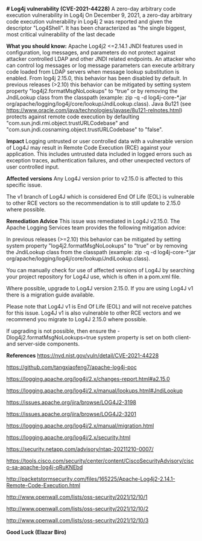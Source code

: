 **# Log4j vulnerability (CVE-2021-44228)**
A zero-day arbitrary code execution vulnerability in Log4j
On December 9, 2021, a zero-day arbitrary code execution vulnerability in Log4j 2 was reported and given the descriptor "Log4Shell".
It has been characterized as "the single biggest, most critical vulnerability of the last decade

**What you should know:**
Apache Log4j2 <=2.14.1 JNDI features used in configuration, log messages, and parameters do not protect against attacker controlled LDAP and other JNDI related endpoints. An attacker who can control log messages or log message parameters can execute arbitrary code loaded from LDAP servers when message lookup substitution is enabled. From log4j 2.15.0, this behavior has been disabled by default. 
In previous releases (>2.10) this behavior can be mitigated by setting system property "log4j2.formatMsgNoLookups" to “true” or by removing the JndiLookup class from the classpath (example: zip -q -d log4j-core-*.jar org/apache/logging/log4j/core/lookup/JndiLookup.class). 
Java 8u121 (see https://www.oracle.com/java/technologies/javase/8u121-relnotes.html) protects against remote code execution by defaulting "com.sun.jndi.rmi.object.trustURLCodebase" and "com.sun.jndi.cosnaming.object.trustURLCodebase" to "false".


**Impact**
Logging untrusted or user controlled data with a vulnerable version of Log4J may result in Remote Code Execution (RCE) against your application. This includes untrusted data included in logged errors such as exception traces, authentication failures, and other unexpected vectors of user controlled input.

**Affected versions**
Any Log4J version prior to v2.15.0 is affected to this specific issue.

The v1 branch of Log4J which is considered End Of Life (EOL) is vulnerable to other RCE vectors so the recommendation is to still update to 2.15.0 where possible.

**Remediation Advice**
This issue was remediated in Log4J v2.15.0. The Apache Logging Services team provides the following mitigation advice:

In previous releases (>=2.10) this behavior can be mitigated by setting system property "log4j2.formatMsgNoLookups" to “true” or by removing the JndiLookup class from the classpath (example: zip -q -d log4j-core-*.jar org/apache/logging/log4j/core/lookup/JndiLookup.class).

You can manually check for use of affected versions of Log4J by searching your project repository for Log4J use, which is often in a pom.xml file.

Where possible, upgrade to Log4J version 2.15.0. If you are using Log4J v1 there is a migration guide available.

Please note that Log4J v1 is End Of Life (EOL) and will not receive patches for this issue. Log4J v1 is also vulnerable to other RCE vectors and we recommend you migrate to Log4J 2.15.0 where possible.

If upgrading is not possible, then ensure the -Dlog4j2.formatMsgNoLookups=true system property is set on both client- and server-side components.

**References**
https://nvd.nist.gov/vuln/detail/CVE-2021-44228

https://github.com/tangxiaofeng7/apache-log4j-poc

https://logging.apache.org/log4j/2.x/changes-report.html#a2.15.0

https://logging.apache.org/log4j/2.x/manual/lookups.html#JndiLookup

https://issues.apache.org/jira/browse/LOG4J2-3198

https://issues.apache.org/jira/browse/LOG4J2-3201

https://logging.apache.org/log4j/2.x/manual/migration.html

https://logging.apache.org/log4j/2.x/security.html

https://security.netapp.com/advisory/ntap-20211210-0007/

https://tools.cisco.com/security/center/content/CiscoSecurityAdvisory/cisco-sa-apache-log4j-qRuKNEbd

http://packetstormsecurity.com/files/165225/Apache-Log4j2-2.14.1-Remote-Code-Execution.html

http://www.openwall.com/lists/oss-security/2021/12/10/1

http://www.openwall.com/lists/oss-security/2021/12/10/2

http://www.openwall.com/lists/oss-security/2021/12/10/3


**Good Luck (Elazar Biro)**
